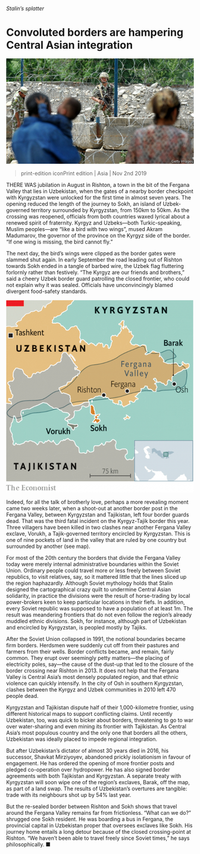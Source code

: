 ###### Stalin’s splatter

# Convoluted borders are hampering Central Asian integration 

![image](images/20191102_asp503.jpg) 

> print-edition iconPrint edition | Asia | Nov 2nd 2019 

THERE WAS jubilation in August in Rishton, a town in the bit of the Fergana Valley that lies in Uzbekistan, when the gates of a nearby border checkpoint with Kyrgyzstan were unlocked for the first time in almost seven years. The opening reduced the length of the journey to Sokh, an island of Uzbek-governed territory surrounded by Kyrgyzstan, from 150km to 50km. As the crossing was reopened, officials from both countries waxed lyrical about a renewed spirit of fraternity. Kyrgyz and Uzbeks—both Turkic-speaking, Muslim peoples—are “like a bird with two wings”, mused Akram Madumarov, the governor of the province on the Kyrgyz side of the border. “If one wing is missing, the bird cannot fly.” 

The next day, the bird’s wings were clipped as the border gates were slammed shut again. In early September the road leading out of Rishton towards Sokh ended in a tangle of barbed wire, the Uzbek flag fluttering forlornly rather than festively. “The Kyrgyz are our friends and brothers,” said a cheery Uzbek border guard patrolling the closed frontier, who could not explain why it was sealed. Officials have unconvincingly blamed divergent food-safety standards. 

![image](images/20191102_ASM992.png) 

Indeed, for all the talk of brotherly love, perhaps a more revealing moment came two weeks later, when a shoot-out at another border post in the Fergana Valley, between Kyrgyzstan and Tajikistan, left four border guards dead. That was the third fatal incident on the Kyrgyz-Tajik border this year. Three villagers have been killed in two clashes near another Fergana Valley exclave, Vorukh, a Tajik-governed territory encircled by Kyrgyzstan. This is one of nine pockets of land in the valley that are ruled by one country but surrounded by another (see map). 

For most of the 20th century the borders that divide the Fergana Valley today were merely internal administrative boundaries within the Soviet Union. Ordinary people could travel more or less freely between Soviet republics, to visit relatives, say, so it mattered little that the lines sliced up the region haphazardly. Although Soviet mythology holds that Stalin designed the cartographical crazy quilt to undermine Central Asian solidarity, in practice the divisions were the result of horse-trading by local power-brokers keen to keep particular locations in their fiefs. In addition, every Soviet republic was supposed to have a population of at least 1m. The result was meandering frontiers that do not even follow the region’s already muddled ethnic divisions. Sokh, for instance, although part of Uzbekistan and encircled by Kyrgyzstan, is peopled mostly by Tajiks. 

After the Soviet Union collapsed in 1991, the notional boundaries became firm borders. Herdsmen were suddenly cut off from their pastures and farmers from their wells. Border conflicts became, and remain, fairly common. They erupt over seemingly petty matters—the placing of electricity poles, say—the cause of the dust-up that led to the closure of the border crossing near Rishton in 2013. It does not help that the Fergana Valley is Central Asia’s most densely populated region, and that ethnic violence can quickly intensify. In the city of Osh in southern Kyrgyzstan, clashes between the Kyrgyz and Uzbek communities in 2010 left 470 people dead. 

Kyrgyzstan and Tajikistan dispute half of their 1,000-kilometre frontier, using different historical maps to support conflicting claims. Until recently Uzbekistan, too, was quick to bicker about borders, threatening to go to war over water-sharing and even mining its frontier with Tajikistan. As Central Asia’s most populous country and the only one that borders all the others, Uzbekistan was ideally placed to impede regional integration. 

But after Uzbekistan’s dictator of almost 30 years died in 2016, his successor, Shavkat Mirziyoyev, abandoned prickly isolationism in favour of engagement. He has ordered the opening of more frontier posts and pledged co-operation over hydropower. He has also signed border agreements with both Tajikistan and Kyrgyzstan. A separate treaty with Kyrgyzstan will soon wipe one of the region’s exclaves, Barak, off the map, as part of a land swap. The results of Uzbekistan’s overtures are tangible: trade with its neighbours shot up by 54% last year. 

But the re-sealed border between Rishton and Sokh shows that travel around the Fergana Valley remains far from frictionless. “What can we do?” shrugged one Sokh resident. He was boarding a bus in Fergana, the provincial capital in Uzbekistan proper that oversees exclaves like Sokh. His journey home entails a long detour because of the closed crossing-point at Rishton. “We haven’t been able to travel freely since Soviet times,” he says philosophically. ■ 

